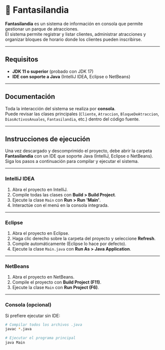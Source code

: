 # 🎢 Fantasilandia

**Fantasilandia** es un sistema de información en consola que permite gestionar un parque de atracciones.  
El sistema permite registrar y listar clientes, administrar atracciones y organizar bloques de horario donde los clientes pueden inscribirse.

---

## Requisitos

- **JDK 11 o superior** (probado con JDK 17)  
- **IDE con soporte a Java** (IntelliJ IDEA, Eclipse o NetBeans)  

---

## Documentación

Toda la interacción del sistema se realiza por **consola**.  
Puede revisar las clases principales (`Cliente`, `Atraccion`, `BloqueDeAtraccion`, `DiasActivosAnuales`, `Fantasilandia`, etc.) dentro del código fuente.

---

## Instrucciones de ejecución

Una vez descargado y descomprimido el proyecto, debe abrir la carpeta **Fantasilandia** con un IDE que soporte Java (IntelliJ, Eclipse o NetBeans).  
Siga los pasos a continuación para compilar y ejecutar el sistema.

---

### IntelliJ IDEA

1. Abra el proyecto en IntelliJ.  
2. Compile todas las clases con **Build > Build Project**.  
3. Ejecute la clase `Main` con **Run > Run 'Main'**.  
4. Interactúe con el menú en la consola integrada.  

---

### Eclipse

1. Abra el proyecto en Eclipse.  
2. Haga clic derecho sobre la carpeta del proyecto y seleccione **Refresh**.  
3. Compile automáticamente (Eclipse lo hace por defecto).  
4. Ejecute la clase `Main.java` con **Run As > Java Application**.  

---

### NetBeans

1. Abra el proyecto en NetBeans.  
2. Compile el proyecto con **Build Project (F11)**.  
3. Ejecute la clase `Main` con **Run Project (F6)**.  

---

### Consola (opcional)

Si prefiere ejecutar sin IDE:

```bash
# Compilar todos los archivos .java
javac *.java

# Ejecutar el programa principal
java Main
